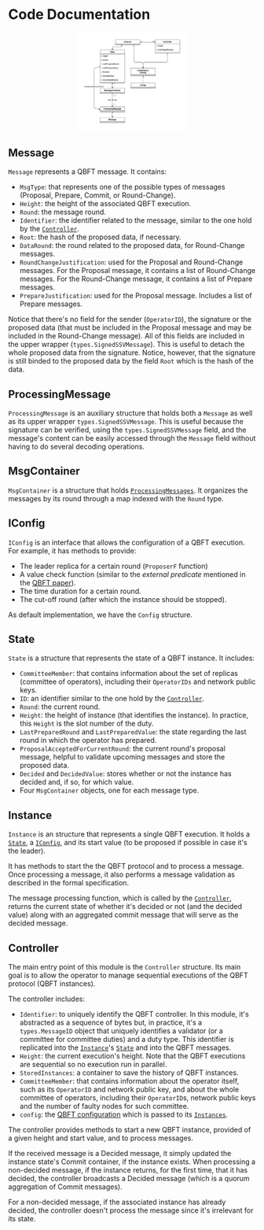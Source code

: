 # Code Documentation

<p align="center",float="left">
<img src="./simple_class_diagram.drawio.png", width="45%" height="10%">
</p>

## Message

`Message` represents a QBFT message. It contains:
- `MsgType`: that represents one of the possible types of messages (Proposal, Prepare, Commit, or Round-Change).
- `Height`: the height of the associated QBFT execution.
- `Round`: the message round.
- `Identifier`: the identifier related to the message, similar to the one hold by the [`Controller`](#controller).
- `Root`: the hash of the proposed data, if necessary.
- `DataRound`: the round related to the proposed data, for Round-Change messages.
- `RoundChangeJustification`: used for the Proposal and Round-Change messages. For the Proposal message, it contains a list of Round-Change messages. For the Round-Change message, it contains a list of Prepare messages.
- `PrepareJustification`: used for the Proposal message. Includes a list of Prepare messages.

Notice that there's no field for the sender (`OperatorID`), the signature or the proposed data (that must be included in the Proposal message and may be included in the Round-Change message). All of this fields are included in the upper wrapper (`types.SignedSSVMessage`). This is useful to detach the whole proposed data from the signature. Notice, however, that the signature is still binded to the proposed data by the field `Root` which is the hash of the data.

## ProcessingMessage

`ProcessingMessage` is an auxiliary structure that holds both a `Message` as well as its upper wrapper `types.SignedSSVMessage`. This is useful because the signature can be verified, using the `types.SignedSSVMessage` field, and the message's content can be easily accessed through the `Message` field without having to do several decoding operations.

## MsgContainer

`MsgContainer` is a structure that holds [`ProcessingMessages`](#processingmessage). It organizes the messages by its round through a map indexed with the `Round` type.

## IConfig

`IConfig` is an interface that allows the configuration of a QBFT execution. For example, it has methods to provide:
- The leader replica for a certain round (`ProposerF` function)
- A value check function (similar to the *external predicate* mentioned in the [QBFT paper](https://arxiv.org/pdf/2002.03613)).
- The time duration for a certain round.
- The cut-off round (after which the instance should be stopped).

As default implementation, we have the `Config` structure.

## State

`State` is a structure that represents the state of a QBFT instance. It includes:
- `CommitteeMember`: that contains information about the set of replicas (committee of operators), including their `OperatorIDs` and network public keys.
- `ID`: an identifier similar to the one hold by the [`Controller`](#controller).
- `Round`: the current round.
- `Height`: the height of instance (that identifies the instance). In practice, this `Height` is the slot number of the duty.
- `LastPreparedRound` and `LastPreparedValue`: the state regarding the last round in which the operator has prepared.
- `ProposalAcceptedForCurrentRound`: the current round's proposal message, helpful to validate upcoming messages and store the proposed data.
- `Decided` and `DecidedValue`: stores whether or not the instance has decided and, if so, for which value.
- Four `MsgContainer` objects, one for each message type.

## Instance

`Instance` is an structure that represents a single QBFT execution. It holds a [`State`](#state), a [`IConfig`](#iconfig), and its start value (to be proposed if possible in case it's the leader).

It has methods to start the the QBFT protocol and to process a message. Once processing a message, it also performs a message validation as described in the formal specification.

The message processing function, which is called by the [`Controller`](#controller), returns the current state of whether it's decided or not (and the decided value) along with an aggregated commit message that will serve as the decided message.

## Controller

The main entry point of this module is the `Controller` structure. Its main goal is to allow the operator to manage sequential executions of the QBFT protocol (QBFT instances).

The controller includes:
- `Identifier`: to uniquely identify the QBFT controller. In this module, it's abstracted as a sequence of bytes but, in practice, it's a `types.MessageID` object that uniquely identifies a validator (or a committee for committee duties) and a duty type. This identifier is replicated into the [`Instance`](#instance)'s [`State`](#state) and into the QBFT messages.
- `Height`: the current execution's height. Note that the QBFT executions are sequential so no execution run in parallel.
- `StoredInstances`: a container to save the history of QBFT instances.
- `CommitteeMember`: that contains information about the operator itself, such as its `OperatorID` and network public key, and about the whole committee of operators, including their `OperatorID`s, network public keys and the number of faulty nodes for such committee.
- `config`: the [QBFT configuration](#iconfig) which is passed to its [`Instances`](#instance).


The controller provides methods to start a new QBFT instance, provided of a given height and start value, and to process messages.

If the received message is a Decided message, it simply updated the instance state's Commit container, if the instance exists. When processing a non-decided message, if the instance returns, for the first time, that it has decided, the controller broadcasts a Decided message (which is a quorum aggregation of Commit messages).

For a non-decided message, if the associated instance has already decided, the controller doesn't process the message since it's irrelevant for its state.
